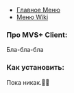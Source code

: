 - [Главное Меню](/)
- [Меню Wiki](/wiki)
### Про MVS+ Client:
Бла-бла-бла

### Как установить:
Пока никак.😮‍💨
